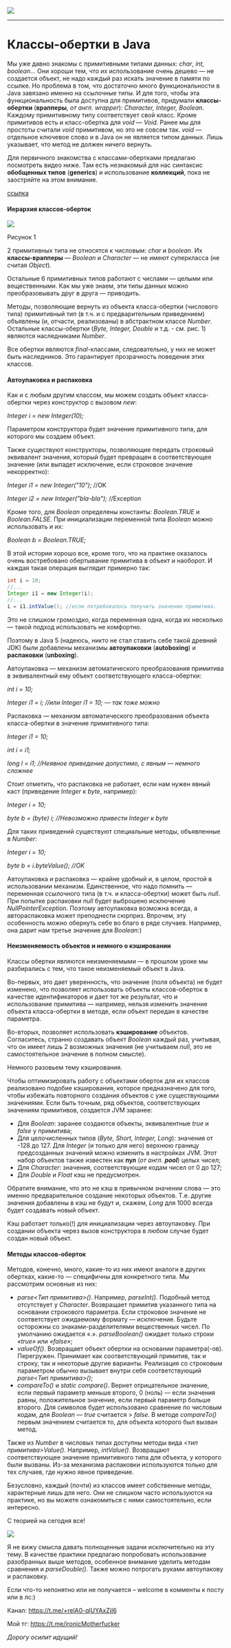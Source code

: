 ![](../../commonmedia/header.png)

***

   

Классы-обертки в Java
=====================

Мы уже давно знакомы с примитивными типами данных: _char_, _int,_ _boolean_… Они хороши тем, что их использование очень дешево — не создается объект, не надо каждый раз искать значение в памяти по ссылке. Но проблема в том, что достаточно много функциональности в Java завязано именно на ссылочные типы. И для того, чтобы эта функциональность была доступна для примитивов, придумали **классы-обертки** (**врапперы**, _от англ. wrapper_): _Character, Integer, Boolean_. Каждому примитивному типу соответствует свой класс. Кроме примитивов есть и класс-обертка для _void_ — _Void_. Ранее мы для простоты считали _void_ примитивом, но это не совсем так. _void_ — отдельное ключевое слово и в Java он не является типом данных. Лишь указывает, что метод не должен ничего вернуть.

Для первичного знакомства с классами-обертками предлагаю посмотреть видео ниже. Там есть незнакомый для нас синтаксис **обобщенных типов** (**generics**) и использование **коллекций**, пока не заостряйте на этом внимание.

[ссылка](https://www.youtube.com/watch?v=ZHJLt6sadGs&list=PL786bPIlqEjRDXpAKYbzpdTaOYsWyjtCX&index=28)

  

#### Иерархия классов-оберток

![](1a0ff2fb939f433dbb121.png)

Рисунок 1

2 примитивных типа не относятся к числовым: _char_ и _boolean_. Их **классы-врапперы** — _Boolean_ и _Character_ — не имеют суперкласса (не считая _Object_).

Остальные 6 примитивных типов работают с числами — целыми или вещественными. Как мы уже знаем, эти типы данных можно преобразовывать друг в друга — приводить.

Методы, позволяющие вернуть из объекта класса-обертки (числового типа) примитивный тип (в т.ч. и с предварительным приведением) объявлены (и, отчасти, реализованы) в абстрактном классе _Number_. Остальные классы-обертки (_Byte, Integer, Double_ и т.д. - см. рис. 1) являются наследниками _Number_.

Все обертки являются _final_\-классами, следовательно, у них не может быть наследников. Это гарантирует прозрачность поведения этих классов.

  

#### Автоупаковка и распаковка

Как и с любым другим классом, мы можем создать объект класса-обертки через конструктор с вызовом _new_:

_Integer i = new Integer(10);_

Параметром конструктора будет значение примитивного типа, для которого мы создаем объект.

Также существуют конструкторы, позволяющие передать строковый эквивалент значения, который будет превращен в соответствующее значение (или выпадет исключение, если строковое значение некорректно):

_Integer i1 = new Integer("10");_ //OK

_Integer i2 = new Integer("bla-bla");_ //Exception

Кроме того, для _Boolean_ определены константы: _Boolean.TRUE_ и _Boolean.FALSE_. При инициализации переменной типа _Boolean_ можно использовать и их:

_Boolean b = Boolean.TRUE;_

В этой истории хорошо все, кроме того, что на практике оказалось очень востребовано обертывание примитива в объект и наоборот. И каждая такая операция выглядит примерно так:

```java
int i = 10;
//...
Integer i1 = new Integer(i);
//...
i = i1.intValue(); //если потребовалось получить значение примитива.
```

Это не слишком громоздко, когда переменная одна, когда их несколько — такой подход использовать не комфортно.

Поэтому в Java 5 (надеюсь, никто не стал ставить себе такой древний JDK) были добавлены механизмы **автоупаковки** (**autoboxing**) и **распаковки** (**unboxing**).

Автоупаковка — механизм автоматического преобразования примитива в эквивалентный ему объект соответствующего класса-обертки:

_int i = 10;_

_Integer i1 = i; //или Integer i1 = 10; — так тоже можно_

Распаковка — механизм автоматического преобразования объекта класса-обертки в значение примитивного типа:

_Integer i1 = 10;_

_int i = i1;_

_long l = i1; //Неявное приведение допустимо, с явным — немного сложнее_

Стоит отметить, что распаковка не работает, если нам нужен явный каст (приведение _Integer_ к _byte_, например):

_Integer i = 10;_

_byte b = (byte) i; //Невозможно привести Integer к byte_

Для таких приведений существуют специальные методы, объявленные в _Number_:

_Integer i = 10;_

_byte b = i.byteValue(); //OK_

Автоупаковка и распаковка — крайне удобный и, в целом, простой в использовании механизм. Единственное, что надо помнить — переменная ссылочного типа (в т.ч. и класса-обертки) может быть _null_. При попытке распаковки _null_ будет выброшено исключение _NullPointerException_. Поэтому автоупаковка возможна всегда, а автораспаковка может преподнести сюрприз. Впрочем, эту особенность можно обернуть себе во благо в ряде случаев. Например, она дарит нам третье значение для _Boolean_:)

  

#### Неизменяемость объектов и немного о кэшировании

Классы обертки являются неизменяемыми — в прошлом уроке мы разбирались с тем, что такое неизменяемый объект в Java.

Во-первых, это дает уверенность, что значение (поля объекта) не будет изменено, что позволяет использовать объекты классов-оберток в качестве идентификаторов и дает тот же результат, что и использование примитива — например, нельзя изменить значение объекта класса-обертки в методе, если объект передан в качестве параметра.

Во-вторых, позволяет использовать **кэширование** объектов. Согласитесь, странно создавать объект _Boolean_ каждый раз, учитывая, что он имеет лишь 2 возможных значения (не учитываем _null_, это не самостоятельное значение в полном смысле).

Немного разовьем тему кэширования.

Чтобы оптимизировать работу с объектами оберток для их классов реализовано подобие кэширования, которое предназначено для того, чтобы избежать повторного создания объектов с уже существующими значениями. Если быть точным, ряд объектов, соответствующих значениям примитивов, создается JVM заранее:

*   Для _Boolean_: заранее создаются объекты, эквивалентные _true_ и _false_ у примитива;
*   Для целочисленных типов (_Byte, Short, Integer, Long_): значения от -128 до 127. Для _Integer_ (и только для него) верхнюю границу предсозданных значений можно изменить в настройках JVM. Этот набор объектов также известен как **пул** (_от англ._ **_pool_**) целых чисел;
*   Для _Character_: значения, соответствующие кодам чисел от 0 до 127;
*   Для _Double_ и _Float_ кэш не предусмотрен.

Обратите внимание, что это не кэш в привычном значении слова — это именно предварительное создание некоторых объектов. Т.е. другие значения добавлены в кэш не будут и, скажем, _Long_ для 1000 всегда будет создавать новый объект.

Кэш работает только(!) для инициализации через автоупаковку. При создании объекта через вызов конструктора в любом случае будет создан новый объект.

  

#### Методы классов-оберток

Методов, конечно, много, какие-то из них имеют аналоги в других обертках, какие-то — специфичны для конкретного типа. Мы рассмотрим основные из них:

*   _parse<Тип примитива>()_. Например, _parseInt()_. Подобный метод отсутствует у _Character_. Возвращает примитив указанного типа на основании строкового параметра. Если строковое значение не соответствует ожидаемому формату — исключение. Будьте осторожны со знаками-разделителями вещественных чисел. По умолчанию ожидается «.». _parseBoolean()_ ожидает только строки _«true»_ или _«false»_;
*   _valueOf()_. Возвращает объект обертки на основании параметра(-ов). Перегружен. Принимает как соответствующий примитив, так и строку, так и некоторые другие варианты. Реализация со строковым параметром обычно вызывает внутри себя соответствующий _parse<Тип примитива>()_;
*   _compareTo()_ и _static compare()_. Вернет отрицательное значение, если первый параметр меньше второго, 0 (ноль) — если значения равны, положительное значение, если первый параметр больше второго. Для символов будет использовано сравнение по числовым кодам, для _Boolean_ — _true_ считается > _false_. В методе _compareTo()_ первым значением считается то, для объекта которого был вызван метод.

Также из _Number_ в числовых типах доступны методы вида _<тип примитива>Value()_. Например, _intValue()_. Возвращают соответствующее значение примитивного типа для объекта, у которого были вызваны. Из-за механизма распаковки используются только для тех случаев, где нужно явное приведение.

Безусловно, каждый (почти) из классов имеет собственные методы, характерные лишь для него. Они не слишком часто используются на практике, но вы можете ознакомиться с ними самостоятельно, если интересно.

  

С теорией на сегодня все!

![](../../commonmedia/footer.png)

  

Я не вижу смысла давать полноценные задачи исключительно на эту тему. В качестве практики предлагаю попробовать использование разобранных выше методов, особенное внимание уделить методам сравнения и _parseDouble()_. Также можно потрогать руками автоупакову и распаковку.

  

Если что-то непонятно или не получается – welcome в комменты к посту или в лс:)

Канал: https://t.me/+relA0-qlUYAxZjI6

Мой тг: https://t.me/ironicMotherfucker

_Дорогу осилит идущий!_
